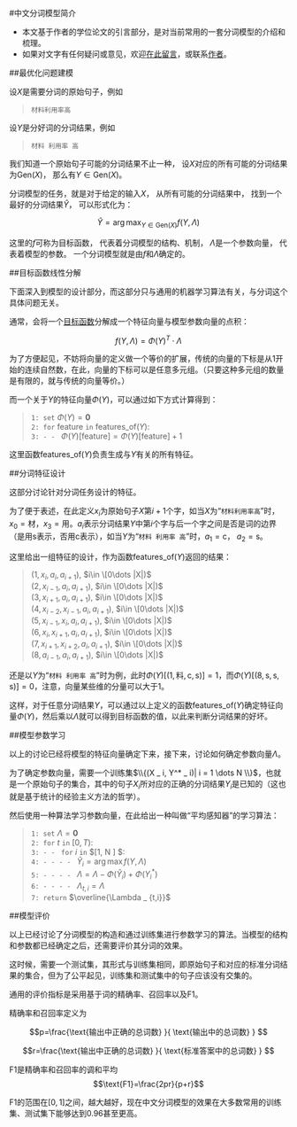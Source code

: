<meta http-equiv="Content-Type" content="text/html; charset=utf-8">
<link href="http://jasonm23.github.com/markdown-css-themes/foghorn.css" rel="stylesheet"></link>

<script type="text/x-mathjax-config">
MathJax.Hub.Config({
  tex2jax: {inlineMath: [['$','$'], ['\\(','\\)']]}
});
</script>
<script type="text/javascript" src="http://cdn.mathjax.org/mathjax/latest/MathJax.js?config=TeX-AMS-MML_HTMLorMML"></script>

<title>中文分词模型简介</title>

#中文分词模型简介
*   本文基于作者的学位论文的引言部分，是对当前常用的一套分词模型的介绍和梳理。
*   如果对文字有任何疑问或意见，欢迎[在此留言](http://cws.miniban.cn/)，或联系[作者](http://weibo.com/zhangkaixu)。

##最优化问题建模

设$X$是需要分词的原始句子，例如

>   `材料利用率高`

设$Y$是分好词的分词结果，例如

>   `材料 利用率 高`

我们知道一个原始句子可能的分词结果不止一种， 设$X$对应的所有可能的分词结果为$\text{Gen}(X)$， 那么有$Y\in\text{Gen}(X)$。

分词模型的任务，就是对于给定的输入$X$， 从所有可能的分词结果中， 找到一个最好的分词结果$\hat{Y}$， 可以形式化为：

$$\hat{Y}=\arg\max_{Y\in \text{Gen}(X)}f(Y,\Lambda)$$

这里的$f$可称为<a name="object">目标函数</a>， 代表着分词模型的结构、机制， $\Lambda$是一个参数向量， 代表着模型的参数。 一个分词模型就是由$f$和$\Lambda$确定的。

##目标函数线性分解

下面深入到模型的设计部分，而这部分只与通用的机器学习算法有关，与分词这个具体问题无关。

通常，会将一个[目标函数](#object)分解成一个特征向量与模型参数向量的点积：

$$f(Y,\Lambda)=\Phi(Y) ^ T \cdot \Lambda$$

为了方便起见，不妨将向量的定义做一个等价的扩展，传统的向量的下标是从$1$开始的连续自然数，在此，向量的下标可以是任意多元组。（只要这种多元组的数量是有限的，就与传统的向量等价。）

而一个关于$Y$的特征向量$\Phi(Y)$，可以通过如下方式计算得到：

>   `1: set` $\Phi(Y)=\mathbf{0}$  
>   `2: for` $\text{feature}$ `in` $\text{features_of}(Y)$:  
>   `3: - - ` $\Phi(Y)[\text{feature}]=\Phi(Y)[\text{feature}]+1$  

这里函数$\text{features_of}(Y)$负责生成与$Y$有关的所有特征。

##分词特征设计

这部分讨论针对分词任务设计的特征。

为了便于表述，在此定义$x _ i$为原始句子$X$第$i+1$个字，如当$X$为“`材料利用率高`”时，$x _ 0 =\text{材}$，$x _ 3 = \text{用}$。$a _ i$表示分词结果$Y$中第$i$个字与后一个字之间是否是词的边界（是用$\text{s}$表示，否用$\text{c}$表示），如当$Y$为“`材料 利用率 高`”时，$a _ 1 = \text{c}$， $a _ 2 =\text{s}$。

这里给出一组特征的设计，作为函数$\text{features_of}(Y)$返回的结果：

>   $(1,x _ i,a _ i,a _ {i+1})$, $i\in \[0\dots |X|)$<br/>
>   $(2,x _ {i-1},a _ i,a _ {i+1})$, $i\in \[0\dots |X|)$<br/>
>   $(3,x _ {i+1},a _ i,a _ {i+1})$, $i\in \[0\dots |X|)$<br/>
>   $(4,x _ {i-2}, x _ {i-1},a _ i,a _ {i+1})$, $i\in \[0\dots |X|)$<br/>
>   $(5,x _ {i-1}, x _ {i},a _ i,a _ {i+1})$, $i\in \[0\dots |X|)$<br/>
>   $(6,x _ {i}, x _ {i+1},a _ i,a _ {i+1})$, $i\in \[0\dots |X|)$<br/>
>   $(7,x _ {i+1}, x _ {i+2},a _ i,a _ {i+1})$, $i\in \[0\dots |X|)$<br/>
>   $(8,a _ {i-1},a _ i,a _ {i+1})$, $i\in \[0\dots |X|)$<br/>

还是以$Y$为“`材料 利用率 高`”时为例，此时$\Phi(Y)[ (1,\text{料},\text{c},\text{s}) ] = 1$，而$\Phi(Y)[ (8,\text{s},\text{s},\text{s}) ] = 0$，注意，向量某些维的分量可以大于$1$。

这样，对于任意分词结果$Y$，可以通过以上定义的函数$\text{features_of}(Y)$确定特征向量$\Phi(Y)$，然后乘以$\Lambda$就可以得到目标函数的值，以此来判断分词结果的好坏。

##模型参数学习

以上的讨论已经将模型的特征向量确定下来，接下来，讨论如何确定参数向量$\Lambda$。

为了确定参数向量，需要一个训练集$\\{(X _ i, Y^* _ i)| i = 1 \dots N \\}$，也就是一个原始句子的集合，其中的句子$X _ i$所对应的正确的分词结果$Y _ i$是已知的（这也就是基于统计的经验主义方法的哲学）。

然后使用一种算法学习参数向量，在此给出一种叫做“平均感知器”的学习算法：
>   `1: set` $\Lambda=\mathbf{0}$<br/>
>   `2: for` $t$ `in` $[0,T)$:<br/>
>   `3: - - ` `for` $i$ `in` $[1, N ] $:<br/>
>   `4: - - - - ` $\hat{Y} _ i=\arg\max{f(Y,\Lambda)}$<br/>
>   `5: - - - - ` $\Lambda=\Lambda - \Phi(\hat{Y} _ i) + \Phi(Y^ * _ i)$<br/>
>   `6: - - - - ` $\Lambda _ {t,i}=\Lambda$<br/>
>   `7: return` $\overline{\Lambda _ {t,i}}$

##模型评价

以上已经讨论了分词模型的构造和通过训练集进行参数学习的算法。当模型的结构和参数都已经确定之后，还需要评价其分词的效果。

这时候，需要一个测试集，其形式与训练集相同，即原始句子和对应的标准分词结果的集合，但为了公平起见，训练集和测试集中的句子应该没有交集的。

通用的评价指标是采用基于词的精确率、召回率以及F1。

精确率和召回率定义为

$$p=\frac{\text{输出中正确的总词数} }{ \text{输出中的总词数} } $$

$$r=\frac{\text{输出中正确的总词数} }{ \text{标准答案中的总词数} } $$

F1是精确率和召回率的调和平均
$$\text{F1}=\frac{2pr}{p+r}$$

F1的范围在$[0,1]$之间，越大越好，现在中文分词模型的效果在大多数常用的训练集、测试集下能够达到$0.96$甚至更高。
